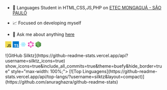 <ul dir="auto">
<li>
<p dir="auto">🏫 Languages Student in HTML,CSS,JS,PHP on <a href="https://eteab.com.br/cms/" rel="nofollow">ETEC MONGAGUÁ - SÃO PAULO</a></p>
</li>
<li>
<p dir="auto">📈 Focused on developing myself</p>
</li>
<li>
<p dir="auto">💬 Ask me about anything <a href="https://github.com/anuraghazra/anuraghazra/issues">here</a></p>
</li>
</ul>

<p dir="auto"><code><a target="_blank" rel="noopener noreferrer nofollow" href="https://raw.githubusercontent.com/github/explore/80688e429a7d4ef2fca1e82350fe8e3517d3494d/topics/javascript/javascript.png"><img height="20" alt="javascript" src="https://raw.githubusercontent.com/github/explore/80688e429a7d4ef2fca1e82350fe8e3517d3494d/topics/javascript/javascript.png" style="max-width: 100%;"></a></code>
<code><a target="_blank" rel="noopener noreferrer nofollow" href="https://raw.githubusercontent.com/github/explore/80688e429a7d4ef2fca1e82350fe8e3517d3494d/topics/typescript/typescript.png"><img height="20" alt="typescript" src="https://raw.githubusercontent.com/github/explore/80688e429a7d4ef2fca1e82350fe8e3517d3494d/topics/typescript/typescript.png" style="max-width: 100%;"></a></code>
<code><a target="_blank" rel="noopener noreferrer nofollow" href="https://raw.githubusercontent.com/github/explore/80688e429a7d4ef2fca1e82350fe8e3517d3494d/topics/react/react.png"><img height="20" alt="react" src="https://raw.githubusercontent.com/github/explore/80688e429a7d4ef2fca1e82350fe8e3517d3494d/topics/react/react.png" style="max-width: 100%;"></a></code>
<code><a target="_blank" rel="noopener noreferrer nofollow" href="https://raw.githubusercontent.com/github/explore/5c058a388828bb5fde0bcafd4bc867b5bb3f26f3/topics/graphql/graphql.png"><img height="20" alt="graphql" src="https://raw.githubusercontent.com/github/explore/5c058a388828bb5fde0bcafd4bc867b5bb3f26f3/topics/graphql/graphql.png" style="max-width: 100%;"></a></code>
<code><a target="_blank" rel="noopener noreferrer nofollow" href="https://raw.githubusercontent.com/github/explore/80688e429a7d4ef2fca1e82350fe8e3517d3494d/topics/nodejs/nodejs.png"><img height="20" alt="nodejs" src="https://raw.githubusercontent.com/github/explore/80688e429a7d4ef2fca1e82350fe8e3517d3494d/topics/nodejs/nodejs.png" style="max-width: 100%;"></a></code></p>

<table>
<thead>
<tr>
![GitHub Silktz](https://github-readme-stats.vercel.app/api?username=silktz_icons=true)
show_icons=true&amp;include_all_commits=true&amp;theme=buefy&amp;hide_border=true" style="max-width: 100%;"></a></th>
  [![Top Linguagens](https://github-readme-stats.vercel.app/api/top-langs/?username=silktz&layout=compact)](https://github.com/anuraghazra/github-readme-stats)

</tr>
</thead>
</table>
